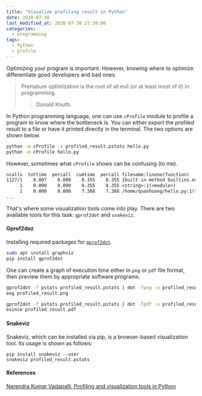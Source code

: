 ```yaml
---
title: "Visualize profiling result in Python"
date: 2020-07-30
last_modified_at: 2020-07-30 21:30:00
categories:
  - programming
tags:
  - Python
  - profile
---
```


Optimizing your program is important. However, knowing where to optimize differentiate good developers and bad ones.

> Premature optimization is the root of all evil (or at least most of it) in programming.
>> Donald Knuth.

In Python programming language, one can use `cProfile` module to profile a program to know where the bottleneck is. You can either export the profiled result to a file or have it printed directly in the terminal. The two options are shown below.
```sh
python -m cProfile -o profiled_result.pstats hello.py
python -m cProfile hello.py
```

However, sometimes what `cProfile` shows can be confusing (to me).
```txt
ncalls  tottime  percall  cumtime  percall filename:lineno(function)
1127/1    0.007    0.000    8.355    8.355 {built-in method builtins.exec}
     1    0.000    0.000    8.355    8.355 <string>:1(<module>)
     1    0.000    0.000    7.388    7.388 /home/quanhoang/hello.py:1(func)
...
```

That's where some visualization tools come into play. There are two available tools for this task: `gprof2dot` and `snakeviz`.

#### Gprof2doz


Installing required packages for [`gprof2dot`](https://github.com/jrfonseca/gprof2dot).
```sh
sudo apt install graphviz
pip install gprof2dot
```

One can create a graph of execution time either in `png` or `pdf` file format, then preview them by appropriate software programs.
```sh
gprof2dot -f pstats profiled_result.pstats | dot -Tpng -o profiled_result.png
eog profiled_result.png

gprof2dot -f pstats profiled_result.pstats | dot -Tpdf -o profiled_result.pdf
evince profiled_result.pdf
```


#### Snakeviz

Snakeviz, which can be installed via pip, is a browser-based visualization tool. Its usage is shown as follows:
```
pip install snakeviz --user
snakeviz profiled_result.pstats
```

#### References

[Narendra Kumar Vadapalli, Profiling and visualization tools in Python](https://medium.com/@narenandu/profiling-and-visualization-tools-in-python-89a46f578989)
